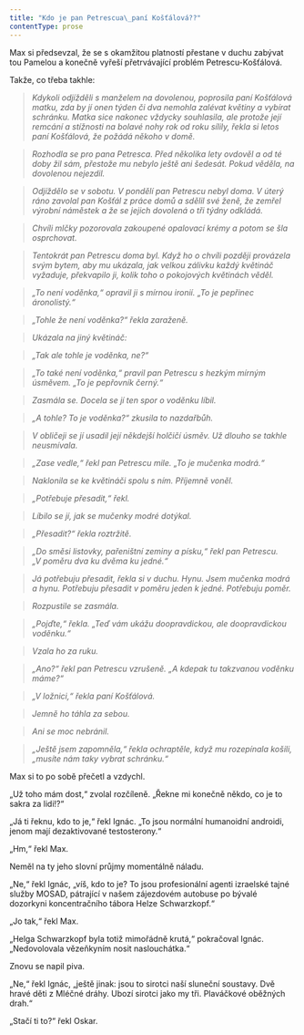 ```yaml
---
title: "Kdo je pan Petrescua\_paní Košťálová??"
contentType: prose
---
```


<section>

Max si předsevzal, že se s okamžitou platností přestane v duchu zabývat tou Pamelou a konečně vyřeší přetrvávající problém Petrescu-Košťálová.

Takže, co třeba takhle:

</section>

<section>

> _Kdykoli odjížděli s manželem na dovolenou, poprosila paní Košťálová matku, zda by jí onen týden či dva nemohla zalévat květiny a vybírat schránku. Matka sice nakonec vždycky souhlasila, ale protože její remcání a stížnosti na bolavé nohy rok od roku sílily, řekla si letos paní Košťálová, že požádá někoho v domě._

> _Rozhodla se pro pana Petresca. Před několika lety ovdověl a od té doby žil sám, přestože mu nebylo ještě ani šedesát. Pokud věděla, na dovolenou nejezdil._

> _Odjíždělo se v sobotu. V pondělí pan Petrescu nebyl doma. V úterý ráno zavolal pan Košťál z práce domů a sdělil své ženě, že zemřel výrobní náměstek a že se jejich dovolená o tři týdny odkládá._

> _Chvíli mlčky pozorovala zakoupené opalovací krémy a potom se šla osprchovat._

> _Tentokrát pan Petrescu doma byl. Když ho o chvíli později provázela svým bytem, aby mu ukázala, jak velkou zálivku každý květináč vyžaduje, překvapilo ji, kolik toho o pokojových květinách věděl._

> _„To není voděnka,“ opravil ji s mírnou ironií. „To je pepřinec áronolistý.“_

> _„Tohle že není voděnka?“ řekla zaraženě._

> _Ukázala na jiný květináč:_

> _„Tak ale tohle je voděnka, ne?“_

> _„To také není voděnka,“ pravil pan Petrescu s hezkým mírným úsměvem. „To je pepřovník černý.“_

> _Zasmála se. Docela se jí ten spor o voděnku líbil._

> _„A tohle? To je voděnka?“ zkusila to nazdařbůh._

> _V obličeji se jí usadil její někdejší holčičí úsměv. Už dlouho se takhle neusmívala._

> _„Zase vedle,“ řekl pan Petrescu mile. „To je mučenka modrá.“_

> _Naklonila se ke květináči spolu s ním. Příjemně voněl._

> _„Potřebuje přesadit,“ řekl._

> _Líbilo se jí, jak se mučenky modré dotýkal._

> _„Přesadit?“ řekla roztržitě._

> _„Do směsi listovky, pařeništní zeminy a písku,“ řekl pan Petrescu. „V poměru dva ku dvěma ku jedné.“_

> _Já potřebuju přesadit, řekla si v duchu. Hynu. Jsem mučenka modrá a hynu. Potřebuju přesadit v poměru jeden k jedné. Potřebuju poměr._

> _Rozpustile se zasmála._

> _„Pojďte,“ řekla. „Teď vám ukážu doopravdickou, ale doopravdickou voděnku.“_

> _Vzala ho za ruku._

> _„Ano?“ řekl pan Petrescu vzrušeně. „A kdepak tu takzvanou voděnku máme?“_

> _„V ložnici,“ řekla paní Košťálová._

> _Jemně ho táhla za sebou._

> _Ani se moc nebránil._

> _„Ještě jsem zapomněla,“ řekla ochraptěle, když mu rozepínala košili, „musíte nám taky vybrat schránku.“_

</section>

<section>

Max si to po sobě přečetl a vzdychl.

„Už toho mám dost,“ zvolal rozčíleně. „Řekne mi konečně někdo, co je to sakra za lidi!?“

„Já ti řeknu, kdo to je,“ řekl Ignác. „To jsou normální humanoidní androidi, jenom mají dezaktivované testosterony.“

„Hm,“ řekl Max.

Neměl na ty jeho slovní průjmy momentálně náladu.

„Ne,“ řekl Ignác, „víš, kdo to je? To jsou profesionální agenti izrael­ské tajné služby MOSAD, pátrající v našem zájezdovém autobuse po bývalé dozorkyni koncentračního tábora Helze Schwarzkopf.“

„Jo tak,“ řekl Max.

„Helga Schwarzkopf byla totiž mimořádně krutá,“ pokračoval Ignác. „Nedovolovala vězeňkyním nosit naslouchátka.“

Znovu se napil piva.

„Ne,“ řekl Ignác, „ještě jinak: jsou to sirotci naší sluneční soustavy. Dvě hravé děti z Mléčné dráhy. Ubozí sirotci jako my tři. Plaváčkové oběžných drah.“

„Stačí ti to?“ řekl Oskar.

</section>
